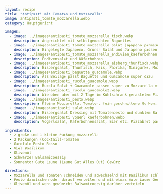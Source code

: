 ```yaml
---
layout: recipe
title: "Antipasti mit Tomaten und Mozzarella"
image: antipasti_tomate_mozzarella.webp
category: Hauptgericht

images:
  - image: ../images/antipasti_tomate_mozzarella_tisch.webp
    description: Angerichtet mit selbstgemachten Baguettes
  - image: ../images/antipasti_tomate_mozzarella_salat_japapeno_parmesan.webp
    description: Eingelegte Japapeno, Grüner Salat und Jalapeno passen super dazu
  - image: ../images/antipasti_tomate_mozzarella_endivien_kaeferbohnen.webp
    description: Endivensalat und Käferbohnen
  - image: ../images/antipasti_tomate_mozzarella_eisberg_thunfisch.webp
    description: Eisbergsalat, Thunfisch, Mais, Paprika, Minigurke, Mozzarella in Stücken, Olivenöl, Balsamico, evtl Tomatenpesto
  - image: ../images/antipasti_baguette_guacamole.webp
    description: Als Beilage passt Baguette und Guacamole super dazu
  - image: ../images/antipasti_rucola_guacamole.webp
    description: Rucola Salat + Guacamole passen super zu Mozzarella mit Tomatenpesto. Dazu frisches Gebäch wie ein Fladenbrot
  - image: ../images/antipasti_rucola_guacamole2.webp
    description: Wie oben aber mit 2 Tage im Kühlschrank gerastetem Pizzabrot. Tastsiki ist auch gut aber braucht man nicht unbedingt dazu
  - image: ../images/antipasti_pesto.webp
    description: Kleine Mozzarella, Tomaten, fein geschnittene Gurken, viel Tomatenpesto und etwas intensiver dunkler Balsamicoessig. Etwas Salz, Pfeffer, Gute Laune etc passt gut dazu
  - image: ../images/antipasti_salat.webp
    description: Eisbergsalat Dressing mit Tomatenpesto und dunklem Balsamicoessig
  - image: ../images/antipasti_vogerl_kaeferbohnen.webp
    description: Vogerlsalat, Käferbohnensalat, Eier etc. Pizzabrot passt super dazu, Peppersweet schmecken leider zu sehr nach Schafkäse daher passen sie nicht so gut

ingredients:
  - 2 große und 1 kleine Packung Mozzarella
  - 2 Packungen (Cocktail)-Tomaten
  - Garofalo Pesto Rosso
  - Viel Basilikum
  - Olivenöl
  - Schwarzer Balsamicoessig
  - Sonnentor Gute Laune (Laune Gut Alles Gut) Gewürz

directions:
  - Mozzarella und Tomaten schneiden und abwechselnd mit Basilikum schlichten
  - Pesto dazwischen oder darauf verteilen und mit etwas Gute Laune Gewürz abschmecken
  - Olivenöl und wenn gewünscht Balsamicoessig darüber verteieln
---
```


